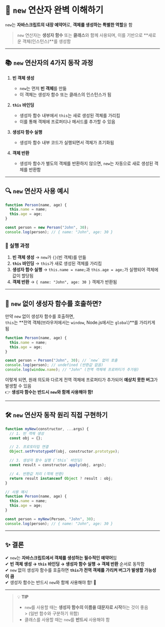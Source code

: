 # 🚀 `new` 연산자 완벽 이해하기

`new`는 **자바스크립트의 내장 예약어**로, **객체를 생성하는 특별한 역할**을 함
> `new` 연산자는 **생성자 함수** 또는 **클래스**와 함께 사용되며, 이를 기반으로 **새로운 객체(인스턴스)**를 생성함

---

## 📚 `new` 연산자의 4가지 동작 과정

1. **빈 객체 생성**
    - `new`는 먼저 **빈 객체**를 만듦
    - 이 객체는 생성자 함수 또는 클래스의 인스턴스가 됨

2. **`this` 바인딩**
    - 생성자 함수 내부에서 `this`는 새로 생성된 객체를 가리킴
    - 이를 통해 객체에 프로퍼티나 메서드를 추가할 수 있음

3. **생성자 함수 실행**
    - 생성자 함수 내부 코드가 실행되면서 객체가 초기화됨

4. **객체 반환**
    - 생성자 함수가 별도의 객체를 반환하지 않으면, `new`는 자동으로 새로 생성된 객체를 반환함

---

## 🔍 `new` 연산자 사용 예시

```javascript
function Person(name, age) {
  this.name = name;
  this.age = age;
}

const person = new Person("John", 30);
console.log(person); // { name: "John", age: 30 }
```

### 📝 실행 과정
1. **빈 객체 생성** → `new`가 `{}`(빈 객체)를 만듦
2. **`this` 바인딩** → `this`가 새로 생성된 객체를 가리킴
3. **생성자 함수 실행** → `this.name = name;`과 `this.age = age;`가 실행되어 객체에 값이 할당됨
4. **객체 반환** → `{ name: "John", age: 30 }` 객체가 반환됨

---

## 🤔 `new` 없이 생성자 함수를 호출하면?

만약 `new` 없이 생성자 함수를 호출하면,  
`this`는 **전역 객체(브라우저에서는 `window`, Node.js에서는 `global`)**를 가리키게 됨

```javascript
function Person(name, age) {
  this.name = name;
  this.age = age;
}

const person = Person("John", 30); // `new` 없이 호출
console.log(person); // undefined (반환값 없음)
console.log(window.name); // "John" (전역 객체에 프로퍼티가 추가됨)
```

이렇게 되면, 원래 의도와 다르게 전역 객체에 프로퍼티가 추가되어 **예상치 못한 버그**가 발생할 수 있음  
👉 **생성자 함수는 반드시 `new`와 함께 사용해야 함!**

---

## 🛠 `new` 연산자 동작 원리 직접 구현하기

```javascript
function myNew(constructor, ...args) {
  // 1. 빈 객체 생성
  const obj = {};

  // 2. 프로토타입 연결
  Object.setPrototypeOf(obj, constructor.prototype);

  // 3. 생성자 함수 실행 (`this` 바인딩)
  const result = constructor.apply(obj, args);

  // 4. 반환값 처리 (객체 반환)
  return result instanceof Object ? result : obj;
}

// 사용 예시
function Person(name, age) {
  this.name = name;
  this.age = age;
}

const person = myNew(Person, "John", 30);
console.log(person); // { name: "John", age: 30 }
```

---

## ✨ 결론

✔ `new`는 **자바스크립트에서 객체를 생성하는 필수적인 예약어**임  
✔ **빈 객체 생성 → `this` 바인딩 → 생성자 함수 실행 → 객체 반환** 순서로 동작함  
✔ `new` 없이 생성자 함수를 호출하면 **`this`가 전역 객체를 가리켜 버그가 발생할 가능성이 큼**  
✔ 생성자 함수는 반드시 `new`와 함께 사용해야 함! 🚀

---

> 💡 **TIP**
> - `new`를 사용할 때는 **생성자 함수의 이름을 대문자로 시작**하는 것이 좋음  
    >   (일반 함수와 구분하기 위함)
> - 클래스를 사용할 때는 `new`를 **반드시** 사용해야 함